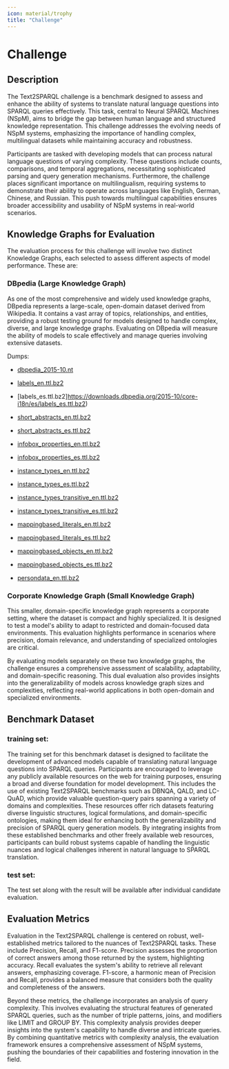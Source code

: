 ```yaml
---
icon: material/trophy
title: "Challenge"
---
```

# Challenge

## Description

The Text2SPARQL challenge is a benchmark designed to assess and enhance the ability of systems to translate natural language questions into SPARQL queries effectively. 
This task, central to Neural SPARQL Machines (NSpM), aims to bridge the gap between human language and structured knowledge representation. 
This challenge addresses the evolving needs of NSpM systems, emphasizing the importance of handling complex, multilingual datasets while maintaining accuracy and robustness.

Participants are tasked with developing models that can process natural language questions of varying complexity. 
These questions include counts, comparisons, and temporal aggregations, necessitating sophisticated parsing and query generation mechanisms. 
Furthermore, the challenge places significant importance on multilingualism, requiring systems to demonstrate their ability to operate across languages like English, German, Chinese, and Russian. 
This push towards multilingual capabilities ensures broader accessibility and usability of NSpM systems in real-world scenarios.


## Knowledge Graphs for Evaluation
The evaluation process for this challenge will involve two distinct Knowledge Graphs, each selected to assess different aspects of model performance. These are:

### DBpedia (Large Knowledge Graph)

As one of the most comprehensive and widely used knowledge graphs, DBpedia represents a large-scale, open-domain dataset derived from Wikipedia. It contains a vast array of topics, relationships, and entities, providing a robust testing ground for models designed to handle complex, diverse, and large knowledge graphs. Evaluating on DBpedia will measure the ability of models to scale effectively and manage queries involving extensive datasets.

Dumps:

- [dbpedia_2015-10.nt](https://downloads.dbpedia.org/2015-10/dbpedia_2015-10.nt)

- [labels_en.ttl.bz2](https://downloads.dbpedia.org/2015-10/core/labels_en.ttl.bz2)
- [labels_es.ttl.bz2]https://downloads.dbpedia.org/2015-10/core-i18n/es/labels_es.ttl.bz2)
  
- [short_abstracts_en.ttl.bz2](https://downloads.dbpedia.org/2015-10/core/short_abstracts_en.ttl.bz2)
- [short_abstracts_es.ttl.bz2](https://downloads.dbpedia.org/2015-10/core-i18n/short_abstracts_es.ttl.bz2) 

- [infobox_properties_en.ttl.bz2](https://downloads.dbpedia.org/2015-10/core/infobox_properties_en.ttl.bz2)
- [infobox_properties_es.ttl.bz2](https://downloads.dbpedia.org/2015-10/core-i18n/infobox_properties_es.ttl.bz2)
  
- [instance_types_en.ttl.bz2](https://downloads.dbpedia.org/2015-10/core/instance_types_en.ttl.bz2)
- [instance_types_es.ttl.bz2](https://downloads.dbpedia.org/2015-10/core-i18n/instance_types_es.ttl.bz2)
  
- [instance_types_transitive_en.ttl.bz2](https://downloads.dbpedia.org/2015-10/core/instance_types_transitive_en.ttl.bz2)
- [instance_types_transitive_es.ttl.bz2](https://downloads.dbpedia.org/2015-10/core-i18n/instance_types_transitive_es.ttl.bz2)

- [mappingbased_literals_en.ttl.bz2](https://downloads.dbpedia.org/2015-10/core/mappingbased_literals_en.ttl.bz2)
- [mappingbased_literals_es.ttl.bz2](https://downloads.dbpedia.org/2015-10/core-i18n/mappingbased_literals_es.ttl.bz2)

- [mappingbased_objects_en.ttl.bz2](https://downloads.dbpedia.org/2015-10/core/mappingbased_objects_en.ttl.bz2)
- [mappingbased_objects_es.ttl.bz2](https://downloads.dbpedia.org/2015-10/core-i18n/mappingbased_objects_es.ttl.bz2)
  
- [persondata_en.ttl.bz2](https://downloads.dbpedia.org/2015-10/core/persondata_en.ttl.bz2)

### Corporate Knowledge Graph (Small Knowledge Graph)

This smaller, domain-specific knowledge graph represents a corporate setting, where the dataset is compact and highly specialized. It is designed to test a model's ability to adapt to restricted and domain-focused data environments. This evaluation highlights performance in scenarios where precision, domain relevance, and understanding of specialized ontologies are critical.

By evaluating models separately on these two knowledge graphs, the challenge ensures a comprehensive assessment of scalability, adaptability, and domain-specific reasoning. This dual evaluation also provides insights into the generalizability of models across knowledge graph sizes and complexities, reflecting real-world applications in both open-domain and specialized environments.

## Benchmark Dataset

### training set:

The training set for this benchmark dataset is designed to facilitate the development of advanced models capable of translating natural language questions into SPARQL queries. Participants are encouraged to leverage any publicly available resources on the web for training purposes, ensuring a broad and diverse foundation for model development. This includes the use of existing Text2SPARQL benchmarks such as DBNQA, QALD, and LC-QuAD, which provide valuable question-query pairs spanning a variety of domains and complexities. These resources offer rich datasets featuring diverse linguistic structures, logical formulations, and domain-specific ontologies, making them ideal for enhancing both the generalizability and precision of SPARQL query generation models. By integrating insights from these established benchmarks and other freely available web resources, participants can build robust systems capable of handling the linguistic nuances and logical challenges inherent in natural language to SPARQL translation.

### test set:

The test set along with the result will be available after individual candidate evaluation.

## Evaluation Metrics

Evaluation in the Text2SPARQL challenge is centered on robust, well-established metrics tailored to the nuances of Text2SPARQL tasks. 
These include Precision, Recall, and F1-score. Precision assesses the proportion of correct answers among those returned by the system, highlighting accuracy. 
Recall evaluates the system's ability to retrieve all relevant answers, emphasizing coverage. 
F1-score, a harmonic mean of Precision and Recall, provides a balanced measure that considers both the quality and completeness of the answers.

Beyond these metrics, the challenge incorporates an analysis of query complexity. 
This involves evaluating the structural features of generated SPARQL queries, such as the number of triple patterns, joins, and modifiers like LIMIT and GROUP BY. 
This complexity analysis provides deeper insights into the system's capability to handle diverse and intricate queries. 
By combining quantitative metrics with complexity analysis, the evaluation framework ensures a comprehensive assessment of NSpM systems, pushing the boundaries of their capabilities and fostering innovation in the field.
